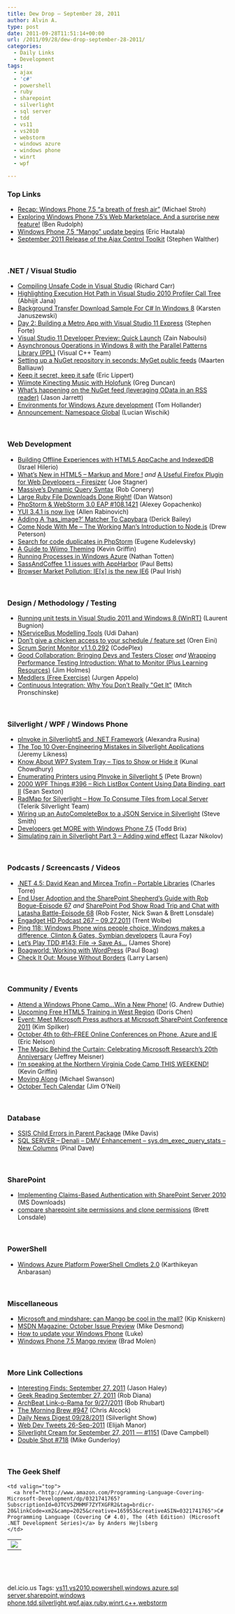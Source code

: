 ```yaml
---
title: Dew Drop – September 28, 2011
author: Alvin A.
type: post
date: 2011-09-28T11:51:14+00:00
url: /2011/09/28/dew-drop-september-28-2011/
categories:
  - Daily Links
  - Development
tags:
  - ajax
  - 'c#'
  - powershell
  - ruby
  - sharepoint
  - silverlight
  - sql server
  - tdd
  - vs11
  - vs2010
  - webstorm
  - windows azure
  - windows phone
  - winrt
  - wpf

---
```

### <a name="top"></a>Top Links

  * [Recap: Windows Phone 7.5 “a breath of fresh air”][1] (Michael Stroh)
  * [Exploring Windows Phone 7.5’s Web Marketplace. And a surprise new feature!][2] (Ben Rudolph)
  * [Windows Phone 7.5 “Mango” update begins][3] (Eric Hautala)
  * [September 2011 Release of the Ajax Control Toolkit][4] (Stephen Walther)

&#160;

### <a name="dotnet"></a>.NET / Visual Studio

  * [Compiling Unsafe Code in Visual Studio][5] (Richard Carr)
  * [Highlighting Execution Hot Path in Visual Studio 2010 Profiler Call Tree][6] (Abhijit Jana)
  * [Background Transfer Download Sample For C# In Windows 8][7] (Karsten Januszewski)
  * [Day 2: Building a Metro App with Visual Studio 11 Express][8] (Stephen Forte)
  * [Visual Studio 11 Developer Preview: Quick Launch][9] (Zain Naboulsi)
  * [Asynchronous Operations in Windows 8 with the Parallel Patterns Library (PPL)][10] (Visual C++ Team)
  * [Setting up a NuGet repository in seconds: MyGet public feeds][11] (Maarten Balliauw)
  * [Keep it secret, keep it safe][12] (Eric Lippert)
  * [Wiimote Kinecting Music with Holofunk][13] (Greg Duncan)
  * [What’s happening on the NuGet feed (leveraging OData in an RSS reader)][14] (Jason Jarrett)
  * [Environments for Windows Azure development][15] (Tom Hollander)
  * [Announcement: Namespace Global][16] (Lucian Wischik)

&#160;

### <a name="web"></a>Web Development

  * [Building Offline Experiences with HTML5 AppCache and IndexedDB][17] (Israel Hilerio)
  * [What’s New in HTML5 – Markup and More !][18] _and_ [A Useful Firefox Plugin for Web Developers – Firesizer][19] (Joe Stagner)
  * [Massive&#8217;s Dynamic Query Syntax][20] (Rob Conery)
  * [Large Ruby File Downloads Done Right!][21] (Dan Watson)
  * [PhpStorm & WebStorm 3.0 EAP #108.1421][22] (Alexey Gopachenko)
  * [YUI 3.4.1 is now live][23] (Allen Rabinovich)
  * [Adding A ‘has_image?’ Matcher To Capybara][24] (Derick Bailey)
  * [Come Node With Me – The Working Man’s Introduction to Node.js][25] (Drew Peterson)
  * [Search for code duplicates in PhpStorm][26] (Eugene Kudelevsky)
  * [A Guide to Wijmo Theming][27] (Kevin Griffin)
  * [Running Processes in Windows Azure][28] (Nathan Totten)
  * [SassAndCoffee 1.1 issues with AppHarbor][29] (Paul Betts)
  * [Browser Market Pollution: IE[x] is the new IE6][30] (Paul Irish)

&#160;

### <a name="design"></a>Design / Methodology / Testing

  * [Running unit tests in Visual Studio 2011 and Windows 8 (WinRT)][31] (Laurent Bugnion)
  * [NServiceBus Modelling Tools][32] (Udi Dahan)
  * [Don’t give a chicken access to your schedule / feature set][33] (Oren Eini)
  * <a href="http://scrumsprintmonitor.codeplex.com/releases/view/74002" target="_blank">Scrum Sprint Monitor v1.1.0.292</a> (CodePlex)
  * [Good Collaboration: Bringing Devs and Testers Closer][34] _and_ [Wrapping Performance Testing Introduction: What to Monitor (Plus Learning Resources)][35] (Jim Holmes)
  * [Meddlers (Free Exercise)][36] (Jurgen Appelo)
  * [Continuous Integration: Why You Don&#8217;t Really "Get It"][37] (Mitch Pronschinske)

&#160;

### <a name="silverlight"></a>Silverlight / WPF / Windows Phone

  * [pInvoke in Silverlight5 and .NET Framework][38] (Alexandra Rusina)
  * [The Top 10 Over-Engineering Mistakes in Silverlight Applications][39] (Jeremy Likness)
  * [Know About WP7 System Tray &#8211; Tips to Show or Hide it][40] (Kunal Chowdhury)
  * [Enumerating Printers using PInvoke in Silverlight 5][41] (Pete Brown)
  * <a href="http://wpf.2000things.com/2011/09/28/396-rich-listbox-content-using-data-binding-part-ii/" target="_blank">2000 WPF Things #396 – Rich ListBox Content Using Data Binding, part II</a> (Sean Sexton)
  * [RadMap for Silverlight – How To Consume Tiles from Local Server][42] (Telerik Silverlight Team)
  * [Wiring up an AutoCompleteBox to a JSON Service in Silverlight][43] (Steve Smith)
  * [Developers get MORE with Windows Phone 7.5][44] (Todd Brix)
  * <a href="http://feedproxy.google.com/~r/silverlightshow/~3/QrLeylWQEK8/Simulating-rain-in-Silverlight-Part-3-Adding-wind-effect.aspx" target="_blank">Simulating rain in Silverlight Part 3 &#8211; Adding wind effect</a> (Lazar Nikolov)

&#160;

### <a name="podcasts"></a>Podcasts / Screencasts / Videos

  * [.NET 4.5: David Kean and Mircea Trofin &#8211; Portable Libraries][45] (Charles Torre)
  * [End User Adoption and the SharePoint Shepherd&#8217;s Guide with Rob Bogue-Episode 67][46] _and_ [SharePoint Pod Show Road Trip and Chat with Latasha Battle-Episode 68][47] (Rob Foster, Nick Swan & Brett Lonsdale)
  * [Engadget HD Podcast 267 &#8211; 09.27.2011][48] (Trent Wolbe)
  * [Ping 118: Windows Phone wins people choice, Windows makes a difference, Clinton & Gates, Symbian developers][49] (Laura Foy)
  * [Let&#8217;s Play TDD #143: File → Save As&#8230;][50] (James Shore)
  * <a href="http://boagworld.com/season/2/episode/s2e8/" target="_blank">Boagworld: Working with WordPress</a> (Paul Boag)
  * [Check It Out: Mouse Without Borders][51] (Larry Larsen)

&#160;

### <a name="events"></a>Community / Events

  * [Attend a Windows Phone Camp&#8230;Win a New Phone!][52] (G. Andrew Duthie)
  * [Upcoming Free HTML5 Training in West Region][53] (Doris Chen)
  * [Event: Meet Microsoft Press authors at Microsoft SharePoint Conference 2011][54] (Kim Spilker)
  * [October 4th to 6th–FREE Online Conferences on Phone, Azure and IE][55] (Eric Nelson)
  * [The Magic Behind the Curtain: Celebrating Microsoft Research’s 20th Anniversary][56] (Jeffrey Meisner)
  * [I’m speaking at the Northern Virginia Code Camp THIS WEEKEND!][57] (Kevin Griffin)
  * [Moving Along][58] (Michael Swanson)
  * <a href="http://blogs.msdn.com/b/jimoneil/archive/2011/09/28/october-tech-calendar.aspx" target="_blank">October Tech Calendar</a> (Jim O’Neil)

&#160;

### <a name="sql"></a>Database

  * [SSIS Child Errors in Parent Package][59] (Mike Davis)
  * [SQL SERVER – Denali – DMV Enhancement – sys.dm\_exec\_query_stats – New Columns][60] (Pinal Dave)

&#160;

### <a name="sp"></a>SharePoint

  * [Implementing Claims-Based Authentication with SharePoint Server 2010][61] (MS Downloads)
  * [compare sharepoint site permissions and clone permissions][62] (Brett Lonsdale)

&#160;

### <a name="ps"></a>PowerShell

  * [Windows Azure Platform PowerShell Cmdlets 2.0][63] (Karthikeyan Anbarasan)

&#160;

### <a name="misc"></a>Miscellaneous

  * [Microsoft and mindshare: can Mango be cool in the mall?][64] (Kip Kniskern)
  * [MSDN Magazine: October Issue Preview][65] (Mike Desmond)
  * [How to update your Windows Phone][66] (Luke)
  * [Windows Phone 7.5 Mango review][67] (Brad Molen)

&#160;

### <a name="links"></a>More Link Collections

  * [Interesting Finds: September 27, 2011][68] (Jason Haley)
  * [Geek Reading September 27, 2011][69] (Rob Diana)
  * [ArchBeat Link-o-Rama for 9/27/2011][70] (Bob Rhubart)
  * [The Morning Brew #947][71] (Chris Alcock)
  * [Daily News Digest 09/28/2011][72] (Silverlight Show)
  * <a href="http://webdevtweets.blogspot.com/2011/09/26-sep-2011.html" target="_blank">Web Dev Tweets 26-Sep-2011</a> (Elijah Manor)
  * [Silverlight Cream for September 27, 2011 &#8212; #1151][73] (Dave Campbell)
  * <a href="http://afreshcup.com/home/2011/9/28/double-shot-718.html" target="_blank">Double Shot #718</a> (Mike Gunderloy)

&#160;

### <a name="shelf"></a>The Geek Shelf

<table border="0" cellspacing="0" cellpadding="0">
  <tr>
    <td>
      <img data-recalc-dims="1" decoding="async" src="https://i0.wp.com/ecx.images-amazon.com/images/I/512Ocy8f1DL._SL160_.jpg?w=660" />
    </td>
    
    <td valign="top">
      <a href="http://www.amazon.com/Programming-Language-Covering-Microsoft-Development/dp/0321741765?SubscriptionId=0JTCV5ZMHMF7ZYTXGFR2&tag=brdicr-20&linkCode=xm2&camp=2025&creative=165953&creativeASIN=0321741765">C# Programming Language (Covering C# 4.0), The (4th Edition) (Microsoft .NET Development Series)</a> by Anders Hejlsberg
    </td>
  </tr>
</table>

&#160;

<div style="padding-bottom: 0px; margin: 0px; padding-left: 0px; padding-right: 0px; display: inline; float: none; padding-top: 0px" id="scid:C16BAC14-9A3D-4c50-9394-FBFEF7A93539:80ccc846-e092-4297-b77a-b2b0e1eb1225" class="wlWriterEditableSmartContent">
  <!--dotnetkickit-->
</div>

&#160;

<div style="padding-bottom: 0px; margin: 0px; padding-left: 0px; padding-right: 0px; display: inline; float: none; padding-top: 0px" id="scid:0767317B-992E-4b12-91E0-4F059A8CECA8:aeaac2a9-f4c0-4d76-bfa6-3a6c4e89755d" class="wlWriterEditableSmartContent">
  del.icio.us Tags: <a href="http://del.icio.us/popular/vs11" rel="tag">vs11</a>,<a href="http://del.icio.us/popular/vs2010" rel="tag">vs2010</a>,<a href="http://del.icio.us/popular/powershell" rel="tag">powershell</a>,<a href="http://del.icio.us/popular/windows+azure" rel="tag">windows azure</a>,<a href="http://del.icio.us/popular/sql+server" rel="tag">sql server</a>,<a href="http://del.icio.us/popular/sharepoint" rel="tag">sharepoint</a>,<a href="http://del.icio.us/popular/windows+phone" rel="tag">windows phone</a>,<a href="http://del.icio.us/popular/tdd" rel="tag">tdd</a>,<a href="http://del.icio.us/popular/silverlight" rel="tag">silverlight</a>,<a href="http://del.icio.us/popular/wpf" rel="tag">wpf</a>,<a href="http://del.icio.us/popular/ajax" rel="tag">ajax</a>,<a href="http://del.icio.us/popular/ruby" rel="tag">ruby</a>,<a href="http://del.icio.us/popular/winrt" rel="tag">winrt</a>,<a href="http://del.icio.us/popular/c%2b%2b" rel="tag">c++</a>,<a href="http://del.icio.us/popular/webstorm" rel="tag">webstorm</a>
</div>

 [1]: http://windowsteamblog.com/windows_phone/b/windowsphone/archive/2011/09/27/recap-windows-phone-7-5-a-breath-of-fresh-air.aspx
 [2]: http://windowsteamblog.com/windows_phone/b/windowsphone/archive/2011/09/27/exploring-windows-phone-7-5-s-web-marketplace-and-a-surprise-new-feature.aspx
 [3]: http://windowsteamblog.com/windows_phone/b/windowsphone/archive/2011/09/27/windows-phone-7-5-mango-update-begins.aspx
 [4]: http://feedproxy.google.com/~r/StephenWalther/~3/1UWSpC91gXk/september-2011-release-of-the-ajax-control-toolkit.aspx
 [5]: http://feedproxy.google.com/~r/BlackwaspLatestAdditions/~3/LC1lOMLBWCg/VSUnsafe.aspx
 [6]: http://dailydotnettips.com/2011/09/27/highlighting-execution-hot-path-in-visual-studio-2010-profiler-call-tree/
 [7]: http://rhizohm.net/irhetoric/post/2011/09/27/Background-Downloader-in-Windows-8.aspx
 [8]: http://feedproxy.google.com/~r/Telerik/~3/y7g-M5KKDmk/PermaLink,guid,b8bb5410-b6a0-4792-b7db-32597a101a3d.aspx
 [9]: http://blogs.msdn.com/b/visualstudio/archive/2011/09/27/visual-studio-11-developer-preview-quick-launch.aspx
 [10]: http://blogs.msdn.com/b/vcblog/archive/2011/09/27/10216870.aspx
 [11]: http://blog.maartenballiauw.be/post.aspx?id=e3a73535-f55b-4156-9d1a-e58ae486411f
 [12]: http://blogs.msdn.com/b/ericlippert/archive/2011/09/27/keep-it-secret-keep-it-safe.aspx
 [13]: http://channel9.msdn.com/coding4fun/kinect/Wiimote-Kinecting-Music-with-Holofunk
 [14]: http://feedproxy.google.com/~r/ElegantCode/~3/Oj2kOJQvL4Y/
 [15]: http://blogs.msdn.com/b/tomholl/archive/2011/09/28/environments-for-windows-azure-development.aspx
 [16]: http://blogs.msdn.com/b/vbteam/archive/2011/09/27/announcement-namespace-global.aspx
 [17]: http://blogs.msdn.com/b/ie/archive/2011/09/27/building-offline-experiences-with-html5-appcache-and-indexeddb.aspx
 [18]: http://www.misfitgeek.com/2011/09/whats-new-in-html5/
 [19]: http://www.misfitgeek.com/2011/09/firesizer/
 [20]: http://feedproxy.google.com/~r/wekeroad/EeKc/~3/prH_vCH3pIs/massives-dynamic-query-syntax
 [21]: http://feedproxy.google.com/~r/DanWatsonsWorldOfWeb/~3/4eMPZFDYEtg/large-ruby-file-downloads-done-right
 [22]: http://feedproxy.google.com/~r/jetbrains_webIde/~3/XMc4Iee06aU/
 [23]: http://feeds.yuiblog.com/~r/YahooUserInterfaceBlog/~3/jMtTIf43kXE/
 [24]: http://feedproxy.google.com/~r/LosTechies/~3/46gMx4VwN1c/
 [25]: http://blogs.dotnetkicks.com/nodejs/2011/09/28/come-node-with-me-the-working-mans-introduction-to-node-js/
 [26]: http://feedproxy.google.com/~r/jetbrains_webIde/~3/rJr0QVRq2GM/
 [27]: http://our.componentone.com/2011/09/27/a-guide-to-wijmo-theming/
 [28]: http://feedproxy.google.com/~r/ntotten/~3/XWcDtJA85cQ/
 [29]: http://blog.paulbetts.org/index.php/2011/09/27/sassandcoffee-1-1-issues-with-appharbor/
 [30]: http://paulirish.com/2011/browser-market-pollution-iex-is-the-new-ie6/
 [31]: http://www.identitymine.com/forward/2011/09/visual-studio-windows-8/
 [32]: http://feedproxy.google.com/~r/UdiDahan-TheSoftwareSimplist/~3/pGhziKZwu8g/
 [33]: http://feedproxy.google.com/~r/AyendeRahien/~3/3HCFeU4rJRA/donrsquo-t-give-a-chicken-access-to-your-schedule-feature-set
 [34]: http://feedproxy.google.com/~r/TestStudio/~3/faK2BDXyKxY/good-collaboration-bringing-devs-and-testers-closer.aspx
 [35]: http://feedproxy.google.com/~r/TestStudio/~3/-1i4LvYqoJI/wrapping-performance-testing-introduction-what-to-monitor-plus-learning-resources.aspx
 [36]: http://feedproxy.google.com/~r/noop/~3/wN6Th113RlE/meddlers-free-exercise.html
 [37]: http://feeds.dzone.com/~r/zones/agile/~3/OHZiLWZN6QE/continuous-integration-why-you
 [38]: http://blogs.msdn.com/b/silverlight_sdk/archive/2011/09/27/pinvoke-in-silverlight5-and-net-framework.aspx
 [39]: http://feedproxy.google.com/~r/CSharperImage/~3/y66dpP8CGX8/top-10-over-engineering-mistakes-in.html
 [40]: http://feedproxy.google.com/~r/kunal2383/~3/kM5bk0rTUEM/know-about-wp7-system-tray-tips-to-show.html
 [41]: http://feedproxy.google.com/~r/PeteBrown/~3/TD-_dDpiSgI/enumerating-printers-using-pinvoke-in-silverlight-5
 [42]: http://feedproxy.google.com/~r/Telerik/~3/VTj0dsA7sOE/radmap-for-silverlight-how-to-consume-tiles-from-local-server.aspx
 [43]: http://stevesmithblog.com/blog/wiring-up-an-autocompletebox-to-a-json-service-in-silverlight/
 [44]: http://windowsteamblog.com/windows_phone/b/wpdev/archive/2011/09/27/developers-get-more-with-windows-phone-7-5.aspx
 [45]: http://channel9.msdn.com/Shows/Going+Deep/NET-45-David-Kean-and-Marcea-Trofin-Portable-Libraries
 [46]: http://www.sharepointpodshow.com/archive/2011/09/28/end-user-adoption-and-the-sharepoint-shepards-guide-with-rob.aspx
 [47]: http://www.sharepointpodshow.com/archive/2011/09/28/sharepoint-pod-show-road-trip-and-chat-with-latasha-battle-episode.aspx
 [48]: http://www.engadget.com/2011/09/27/engadget-hd-podcast-267-09-27-2011/
 [49]: http://channel9.msdn.com/Shows/PingShow/Ping-118-Windows-Phone-wins-people-choice-Windows-makes-a-difference-Clinton--Gates-Symbian-develope
 [50]: http://jamesshore.com/Blog/Lets-Play/Episode-143.html
 [51]: http://channel9.msdn.com/posts/Check-It-Out-Mouse-Without-Borders
 [52]: http://feeds.devhammer.net/~r/devhammer/~3/SufoixdFfmk/attend-a-windows-phone-camp...win-a-new-phone
 [53]: http://blogs.msdn.com/b/dorischen/archive/2011/09/27/upcoming-free-html5-training-in-west-region.aspx
 [54]: http://blogs.msdn.com/b/microsoft_press/archive/2011/09/28/event-meet-microsoft-press-authors-at-microsoft-sharepoint-conference-2011.aspx
 [55]: http://feedproxy.google.com/~r/IUpdateable/~3/2zktC5-ASGI/
 [56]: http://blogs.technet.com/b/microsoft_blog/archive/2011/09/27/the-magic-behind-the-curtain-celebrating-microsoft-research-s-20th-anniversary.aspx
 [57]: http://our.componentone.com/2011/09/27/im-speaking-at-the-northern-virginia-code-camp-this-weekend/
 [58]: http://blogs.msdn.com/b/mswanson/archive/2011/09/27/moving-along.aspx
 [59]: http://feedproxy.google.com/~r/sqlserverpedia/~3/7GMTDjhzbPU/
 [60]: http://blog.sqlauthority.com/2011/09/28/sql-server-denali-dmv-enhancement-sys-dm_exec_query_stats-new-columns/
 [61]: http://feedproxy.google.com/~r/MicrosoftDownloadCenter/~3/Ivn6gu-HeXk/details.aspx
 [62]: http://lightningtools.com/blog/archive/2011/09/27/compare-sharepoint-site-permissions-and-clone-permissions.aspx
 [63]: http://f5debug.net/2011/09/28/windows-azure-platform-powershell-cmdlets-2-0/
 [64]: http://feedproxy.google.com/~r/liveside/~3/QopuvzkqIQs/
 [65]: http://blogs.msdn.com/b/msdnmagazine/archive/2011/09/27/10217299.aspx
 [66]: http://www.mykindofphone.com/how-to-update-your-windows-phone
 [67]: http://www.engadget.com/2011/09/27/windows-phone-7-5-mango-review/
 [68]: http://jasonhaley.com/blog/post.aspx?id=79a41a3a-af18-45d6-bf31-06c32bd9370f
 [69]: http://feedproxy.google.com/~r/RegularGeek/~3/R7ydzFYo6kc/
 [70]: http://feedproxy.google.com/~r/brhubartOTN/~3/w-yQ1C_jMbc/archbeat_link_o_rama_for2
 [71]: http://feedproxy.google.com/~r/ReflectivePerspective/~3/R716_45ggSo/
 [72]: http://feedproxy.google.com/~r/silverlightshow/~3/WZubWwO7LVQ/Daily-News-Digest-09-28-2011.aspx
 [73]: http://geekswithblogs.net/WynApseTechnicalMusings/archive/2011/09/27/147078.aspx